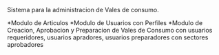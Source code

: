 Sistema para la administracion de Vales de consumo.

*Modulo de Articulos
*Modulo de Usuarios con Perfiles 
*Modulo de Creacion, Aprobacion y Preparacion de Vales de Consumo con usuarios requeridores, usuarios apradores, usuarios preparadores 
con sectores aprobadores
